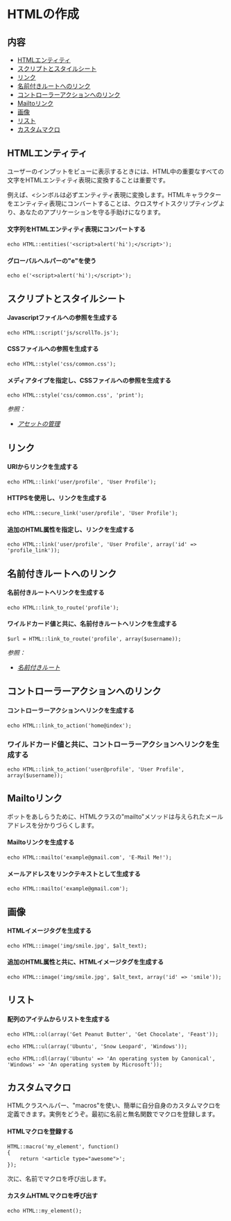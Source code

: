 # HTMLの作成

## 内容

- [HTMLエンティティ](#entities)
- [スクリプトとスタイルシート](#scripts-and-style-sheets)
- [リンク](#links)
- [名前付きルートへのリンク](#links-to-named-routes)
- [コントローラーアクションへのリンク](#links-to-controller-actions)
- [Mailtoリンク](#mail-to-links)
- [画像](#images)
- [リスト](#lists)
- [カスタムマクロ](#custom-macros)

<a name="entities"></a>
## HTMLエンティティ

ユーザーのインプットをビューに表示するときには、HTML中の重要なすべての文字をHTMLエンティティ表現に変換することは重要です。

例えば、<シンボルは必ずエンティティ表現に変換します。HTMLキャラクターをエンティティ表現にコンバートすることは、クロスサイトスクリプティングより、あなたのアプリケーションを守る手助けになります。

#### 文字列をHTMLエンティティ表現にコンバートする

	echo HTML::entities('<script>alert('hi');</script>');

#### グローバルヘルパーの"e"を使う

	echo e('<script>alert('hi');</script>');

<a name="scripts-and-style-sheets"></a>
## スクリプトとスタイルシート

#### Javascriptファイルへの参照を生成する

	echo HTML::script('js/scrollTo.js');

#### CSSファイルへの参照を生成する

	echo HTML::style('css/common.css');

#### メディアタイプを指定し、CSSファイルへの参照を生成する

	echo HTML::style('css/common.css', 'print');

*参照：*

- *[アセットの管理](/docs/views/assets)*

<a name="links"></a>
## リンク

#### URIからリンクを生成する

	echo HTML::link('user/profile', 'User Profile');

#### HTTPSを使用し、リンクを生成する

	echo HTML::secure_link('user/profile', 'User Profile');

#### 追加のHTML属性を指定し、リンクを生成する

	echo HTML::link('user/profile', 'User Profile', array('id' => 'profile_link'));

<a name="links-to-named-routes"></a>
## 名前付きルートへのリンク

#### 名前付きルートへリンクを生成する

	echo HTML::link_to_route('profile');

#### ワイルドカード値と共に、名前付きルートへリンクを生成する

	$url = HTML::link_to_route('profile', array($username));

*参照：*

- *[名前付きルート](/docs/routing#named-routes)*

<a name="links-to-controller-actions"></a>
## コントローラーアクションへのリンク

#### コントローラーアクションへリンクを生成する

	echo HTML::link_to_action('home@index');

### ワイルドカード値と共に、コントローラーアクションへリンクを生成する

	echo HTML::link_to_action('user@profile', 'User Profile', array($username));

<a name="mail-to-links"></a>
## Mailtoリンク

ボットをあしらうために、HTMLクラスの"mailto"メソッドは与えられたメールアドレスを分かりづらくします。

#### Mailtoリンクを生成する

	echo HTML::mailto('example@gmail.com', 'E-Mail Me!');

#### メールアドレスをリンクテキストとして生成する

	echo HTML::mailto('example@gmail.com');

<a name="images"></a>
## 画像

#### HTMLイメージタグを生成する

	echo HTML::image('img/smile.jpg', $alt_text);

#### 追加のHTML属性と共に、HTMLイメージタグを生成する

	echo HTML::image('img/smile.jpg', $alt_text, array('id' => 'smile'));

<a name="lists"></a>
## リスト

#### 配列のアイテムからリストを生成する

	echo HTML::ol(array('Get Peanut Butter', 'Get Chocolate', 'Feast'));

	echo HTML::ul(array('Ubuntu', 'Snow Leopard', 'Windows'));
	
	echo HTML::dl(array('Ubuntu' => 'An operating system by Canonical', 'Windows' => 'An operating system by Microsoft'));

<a name="custom-macros"></a>
## カスタムマクロ

HTMLクラスヘルパー、"macros"を使い、簡単に自分自身のカスタムマクロを定義できます。実例をどうぞ。最初に名前と無名関数でマクロを登録します。

#### HTMLマクロを登録する

	HTML::macro('my_element', function()
	{
		return '<article type="awesome">';
	});

次に、名前でマクロを呼び出します。

#### カスタムHTMLマクロを呼び出す

	echo HTML::my_element();
